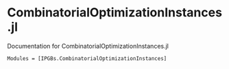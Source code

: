 # CombinatorialOptimizationInstances.jl
Documentation for CombinatorialOptimizationInstances.jl

```@autodocs
Modules = [IPGBs.CombinatorialOptimizationInstances]
```
    
